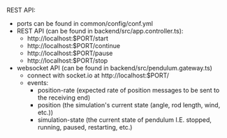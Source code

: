REST API:
 - ports can be found in common/config/conf.yml
 - REST API (can be found in backend/src/app.controller.ts):
   - http://localhost:$PORT/start
   - http://localhost:$PORT/continue
   - http://localhost:$PORT/pause
   - http://localhost:$PORT/stop
 - websocket API (can be found in backend/src/pendulum.gateway.ts)
   - connect with socket.io at http://localhost:$PORT/
   - events:
     - position-rate (expected rate of position messages to be sent to the receiving end)
     - position (the simulation's current state (angle, rod length, wind, etc.))
     - simulation-state (the current state of pendulum I.E. stopped, running, paused, restarting, etc.)
